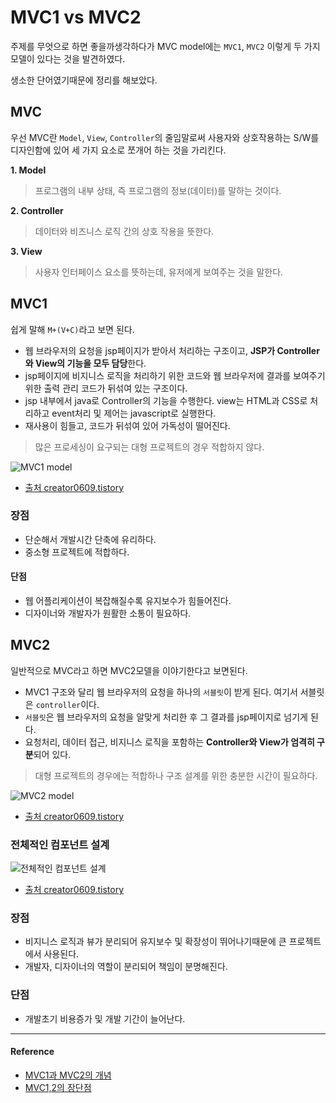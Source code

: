 # MVC1 vs MVC2
주제를 무엇으로 하면 좋을까생각하다가 MVC model에는  `MVC1`, `MVC2` 이렇게 두 가지 모델이 있다는 것을 발견하였다. 

생소한 단어였기때문에 정리를 해보았다.

## MVC
우선 MVC란 `Model`, `View`, `Controller`의 줄임말로써 사용자와 상호작용하는 S/W를 디자인함에 있어 세 가지 요소로 쪼개어 하는 것을 가리킨다. 

**1. Model**
> 프로그램의 내부 상태, 즉 프로그램의 정보(데이터)를 말하는 것이다. 

**2. Controller**
> 데이터와 비즈니스 로직 간의 상호 작용을 뜻한다. 

**3. View**
> 사용자 인터페이스 요소를 뜻하는데, 유저에게 보여주는 것을 말한다. 

## MVC1
쉽게 말해 `M+(V+C)`라고 보면 된다.

- 웹 브라우저의 요청을 jsp페이지가 받아서 처리하는 구조이고, **JSP가 Controller와 View의 기능을 모두 담당**한다.
- jsp페이지에 비지니스 로직을 처리하기 위한 코드와 웹 브라우저에 결과를 보여주기 위한 출력 관리 코드가 뒤섞여 있는 구조이다.
- jsp 내부에서 java로 Controller의 기능을 수행한다. view는 HTML과 CSS로 처리하고 event처리 및 제어는 javascript로 실행한다.
- 재사용이 힘들고, 코드가 뒤섞여 있어 가독성이 떨어진다.
> 많은 프로세싱이 요구되는 대형 프로젝트의 경우 적합하지 않다.

![MVC1 model](https://user-images.githubusercontent.com/43868540/88455376-c18c0880-ceaf-11ea-90b2-fcf2be11b7f6.png)
- [출처 creator0609.tistory](https://creator0609.tistory.com/entry/MVC1-MVC2-차이)

### 장점
- 단순해서 개발시간 단축에 유리하다.
- 중소형 프로젝트에 적합하다.

#### 단점
- 웹 어플리케이션이 복잡해질수록 유지보수가 힘들어진다.
- 디자이너와 개발자가 원활한 소통이 필요하다.

## MVC2
일반적으로 MVC라고 하면 MVC2모델을 이야기한다고 보면된다.

- MVC1 구조와 달리 웹 브라우저의 요청을 하나의 `서블릿`이 받게 된다. 여기서 서블릿은 `controller`이다. 
- `서블릿`은 웹 브라우저의 요청을 알맞게 처리한 후 그 결과를 jsp페이지로 넘기게 된다.
- 요청처리, 데이터 접근, 비지니스 로직을 포함하는 **Controller와 View가 엄격히 구분**되어 있다. 
> 대형 프로젝트의 경우에는 적합하나 구조 설계를 위한 충분한 시간이 필요하다. 

![MVC2 model](https://user-images.githubusercontent.com/43868540/88455358-a5886700-ceaf-11ea-9be5-38e234dbfd7c.png)
- [출처 creator0609.tistory](https://creator0609.tistory.com/entry/MVC1-MVC2-차이)

### 전체적인 컴포넌트 설계
![전체적인 컴포넌트 설계](https://user-images.githubusercontent.com/43868540/88455435-39f2c980-ceb0-11ea-8123-4e31d9db21e1.png)
- [출처 creator0609.tistory](https://creator0609.tistory.com/entry/MVC1-MVC2-차이)

### 장점
- 비지니스 로직과 뷰가 분리되어 유지보수 및 확장성이 뛰어나기때문에 큰 프로젝트에서 사용된다.
- 개발자, 디자이너의 역할이 분리되어 책임이 분명해진다.

### 단점
- 개발초기 비용증가 및 개발 기간이 늘어난다. 
----
#### Reference
- [MVC1과 MVC2의 개념](https://nickjoit.tistory.com/9)
- [MVC1,2의 장단점](http://blog.naver.com/PostView.nhn?blogId=koliaok&logNo=220566166684&categoryNo=0&parentCategoryNo=0&viewDate=&currentPage=1&postListTopCurrentPage=1&from=postView)
